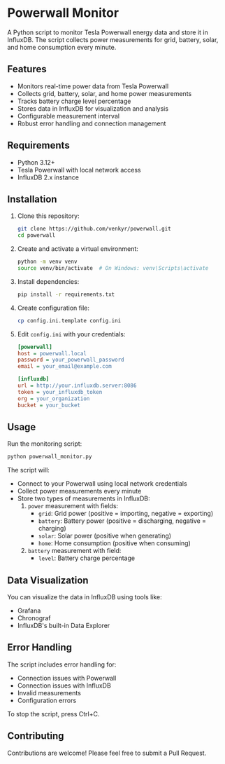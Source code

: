 # Powerwall Monitor

A Python script to monitor Tesla Powerwall energy data and store it in InfluxDB. The script collects power measurements for grid, battery, solar, and home consumption every minute.

## Features

- Monitors real-time power data from Tesla Powerwall
- Collects grid, battery, solar, and home power measurements
- Tracks battery charge level percentage
- Stores data in InfluxDB for visualization and analysis
- Configurable measurement interval
- Robust error handling and connection management

## Requirements

- Python 3.12+
- Tesla Powerwall with local network access
- InfluxDB 2.x instance

## Installation

1. Clone this repository:
   ```bash
   git clone https://github.com/venkyr/powerwall.git
   cd powerwall
   ```

2. Create and activate a virtual environment:
   ```bash
   python -m venv venv
   source venv/bin/activate  # On Windows: venv\Scripts\activate
   ```

3. Install dependencies:
   ```bash
   pip install -r requirements.txt
   ```

4. Create configuration file:
   ```bash
   cp config.ini.template config.ini
   ```

5. Edit `config.ini` with your credentials:
   ```ini
   [powerwall]
   host = powerwall.local
   password = your_powerwall_password
   email = your_email@example.com

   [influxdb]
   url = http://your.influxdb.server:8086
   token = your_influxdb_token
   org = your_organization
   bucket = your_bucket
   ```

## Usage

Run the monitoring script:
```bash
python powerwall_monitor.py
```

The script will:
- Connect to your Powerwall using local network credentials
- Collect power measurements every minute
- Store two types of measurements in InfluxDB:
  1. `power` measurement with fields:
     - `grid`: Grid power (positive = importing, negative = exporting)
     - `battery`: Battery power (positive = discharging, negative = charging)
     - `solar`: Solar power (positive when generating)
     - `home`: Home consumption (positive when consuming)
  2. `battery` measurement with field:
     - `level`: Battery charge percentage

## Data Visualization

You can visualize the data in InfluxDB using tools like:
- Grafana
- Chronograf
- InfluxDB's built-in Data Explorer

## Error Handling

The script includes error handling for:
- Connection issues with Powerwall
- Connection issues with InfluxDB
- Invalid measurements
- Configuration errors

To stop the script, press Ctrl+C.

## Contributing

Contributions are welcome! Please feel free to submit a Pull Request. 